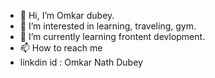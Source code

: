 - 👋 Hi, I’m Omkar dubey.
- 👀 I’m interested in learning, traveling, gym. 
- 🌱 I’m currently learning frontent devlopment.
- 📫 How to reach me
- linkdin id : Omkar Nath Dubey

<!---
Omkardubey07/Omkardubey07 is a ✨ special ✨ repository because its `README.md` (this file) appears on your GitHub profile.
You can click the Preview link to take a look at your changes.
--->
